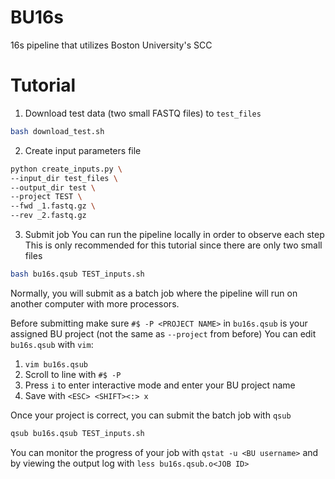 # BU16s
16s pipeline that utilizes Boston University's SCC

# Tutorial
1. Download test data (two small FASTQ files) to `test_files`
```bash
bash download_test.sh
```
2. Create input parameters file
```bash
python create_inputs.py \
--input_dir test_files \
--output_dir test \
--project TEST \
--fwd _1.fastq.gz \
--rev _2.fastq.gz
```
3. Submit job
You can run the pipeline locally in order to observe each step
This is only recommended for this tutorial since there are only two small files
```bash
bash bu16s.qsub TEST_inputs.sh
```

Normally, you will submit as a batch job where the pipeline will run on another computer with more processors.

Before submitting make sure `#$ -P <PROJECT NAME>` in `bu16s.qsub` is your assigned BU project (not the same as `--project` from before)
You can edit `bu16s.qsub` with `vim`:

1. `vim bu16s.qsub`
2. Scroll to line with `#$ -P`
3. Press `i` to enter interactive mode and enter your BU project name
4. Save with `<ESC> <SHIFT><:> x`

Once your project is correct, you can submit the batch job with `qsub`
```bash
qsub bu16s.qsub TEST_inputs.sh
```
You can monitor the progress of your job with `qstat -u <BU username>` and by viewing the output log with `less bu16s.qsub.o<JOB ID>`
